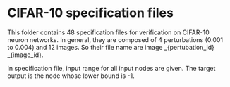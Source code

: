 # CIFAR-10 specification files

This folder contains 48 specification files for verification on CIFAR-10 neuron networks. In general, they are composed of 4 perturbations (0.001 to 0.004) and 12 images. So their file name are image _{pertubation_id} _{image_id}. 

In specification file, input range for all input nodes are given. The target output is the node whose lower bound is -1.

